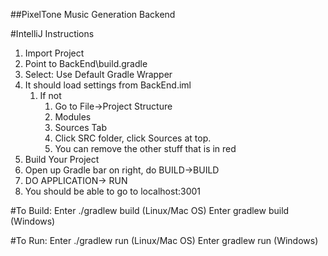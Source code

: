##PixelTone Music Generation Backend

#IntelliJ Instructions
1. Import Project
1. Point to BackEnd\build.gradle
1. Select: Use Default Gradle Wrapper
1. It should load settings from BackEnd.iml
	1. If not
		1. Go to File->Project Structure
		1. Modules
		1. Sources Tab
		1. Click SRC folder, click Sources at top. 
		1. You can remove the other stuff that is in red
1. Build Your Project
1. Open up Gradle bar on right, do BUILD->BUILD
1. DO APPLICATION-> RUN
1. You should be able to go to localhost:3001


#To Build:
Enter ./gradlew build (Linux/Mac OS)
Enter gradlew build (Windows)

#To Run:
Enter ./gradlew run (Linux/Mac OS)
Enter gradlew run (Windows)